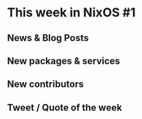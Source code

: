 # This week in NixOS #1


## News & Blog Posts


## New packages & services


## New contributors 




## Tweet / Quote of the week
